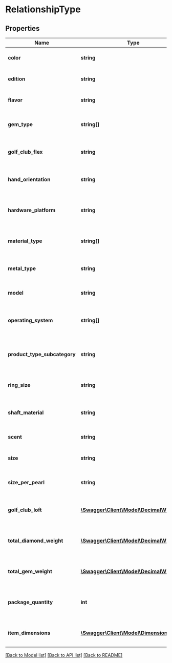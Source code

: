 # RelationshipType

## Properties
Name | Type | Description | Notes
------------ | ------------- | ------------- | -------------
**color** | **string** | The color variation of the item. | [optional] 
**edition** | **string** | The edition variation of the item. | [optional] 
**flavor** | **string** | The flavor variation of the item. | [optional] 
**gem_type** | **string[]** | The gem type variations of the item. | [optional] 
**golf_club_flex** | **string** | The golf club flex variation of an item. | [optional] 
**hand_orientation** | **string** | The hand orientation variation of an item. | [optional] 
**hardware_platform** | **string** | The hardware platform variation of an item. | [optional] 
**material_type** | **string[]** | The material type variations of an item. | [optional] 
**metal_type** | **string** | The metal type variation of an item. | [optional] 
**model** | **string** | The model variation of an item. | [optional] 
**operating_system** | **string[]** | The operating system variations of an item. | [optional] 
**product_type_subcategory** | **string** | The product type subcategory variation of an item. | [optional] 
**ring_size** | **string** | The ring size variation of an item. | [optional] 
**shaft_material** | **string** | The shaft material variation of an item. | [optional] 
**scent** | **string** | The scent variation of an item. | [optional] 
**size** | **string** | The size variation of an item. | [optional] 
**size_per_pearl** | **string** | The size per pearl variation of an item. | [optional] 
**golf_club_loft** | [**\Swagger\Client\Model\DecimalWithUnits**](DecimalWithUnits.md) | The golf club loft variation of an item. | [optional] 
**total_diamond_weight** | [**\Swagger\Client\Model\DecimalWithUnits**](DecimalWithUnits.md) | The total diamond weight variation of an item. | [optional] 
**total_gem_weight** | [**\Swagger\Client\Model\DecimalWithUnits**](DecimalWithUnits.md) | The total gem weight variation of an item. | [optional] 
**package_quantity** | **int** | The package quantity variation of an item. | [optional] 
**item_dimensions** | [**\Swagger\Client\Model\DimensionType**](DimensionType.md) | The item dimensions relationship of an item. | [optional] 

[[Back to Model list]](../README.md#documentation-for-models) [[Back to API list]](../README.md#documentation-for-api-endpoints) [[Back to README]](../README.md)


